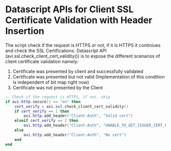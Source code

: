 # Datascript APIs for Client SSL Certificate Validation with Header Insertion

The script check if the request is HTTPS or not, if it is HTTPS it continiues and check the SSL Certifications.
Datascript API (avi.ssl.check_client_cert_validity()) is to expose the different scenarios of client certificate validation namely:

1. Certificate was presented by client and successfully validated
2. Certificate was presented but not valid (Implementation of this condition is independent of bit map right now)
3. Certificate was not presented by the Client

```lua
-- Check if the request is HTTPS, if not, skip
if avi.http.secure() == "on" then
    cert_verify = avi.ssl.check_client_cert_validity()
    if cert_verify == 1 then
        avi.http.add_header("Client-Auth", "Valid cert")
    elseif cert_verify == 2 then
        avi.http.add_header("Client-Auth", "UNABLE_TO_GET_ISSUER_CERT_LOCALLY")
    else
        avi.http.add_header("Client-Auth", "No cert")
    end
end
```
